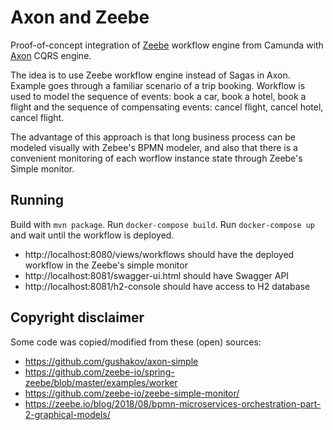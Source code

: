 Axon and Zeebe
===

Proof-of-concept integration of [Zeebe](https://docs.zeebe.io/introduction/quickstart.html) workflow
engine from Camunda with [Axon](https://axoniq.io/) CQRS engine.

The idea is to use Zeebe workflow engine instead of Sagas in Axon. Example goes through a familiar scenario
of a trip booking. Workflow is used to model the sequence of events: book a car, book a hotel, book a flight
and the sequence of compensating events: cancel flight, cancel hotel, cancel flight.

The advantage of this approach is that long business process can be modeled visually with Zebee's BPMN modeler,
and also that there is a convenient monitoring of each worflow instance state through Zeebe's Simple monitor. 

Running
---

Build with `mvn package`.
Run `docker-compose build`.
Run `docker-compose up` and wait until the workflow is deployed.

- http://localhost:8080/views/workflows should have the deployed workflow in the Zeebe's simple monitor
- http://localhost:8081/swagger-ui.html should have Swagger API
- http://localhost:8081/h2-console should have access to H2 database

Copyright disclaimer
---

Some code was copied/modified from these (open) sources:

- https://github.com/gushakov/axon-simple
- https://github.com/zeebe-io/spring-zeebe/blob/master/examples/worker
- https://github.com/zeebe-io/zeebe-simple-monitor/
- https://zeebe.io/blog/2018/08/bpmn-microservices-orchestration-part-2-graphical-models/
